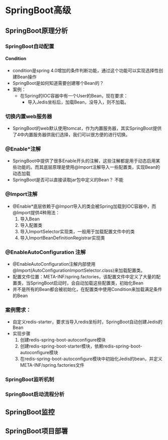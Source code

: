 # SpringBoot高级

## SpringBoot原理分析

### SpringBoot自动配置

#### Condition

* condition是spring 4.0增加的条件判断功能，通过这个功能可以实现选择性创建Bean操作
* SpringBoot是如何知道需要创建哪个Bean的？
* 案例：
  * 在Spring的IOC容器中有一个User的Bean，现在要求：
    * 导入Jedis坐标后，加载Bean，没导入，则不加载。

### 切换内置web服务器

* SpringBoot的web默认使用tomcat，作为内置服务器，其实SpringBoot提供了4中内置服务器供我们选择，我们可以很方便的进行切换。

### @Enable*注解

* SpringBoot中提供了很多Enable开头的注解，这些注解都是用于动态启用某些功能的。而其底层原理是使用@Import注解导入一些配置类，实现Bean的动态加载
* SpringBoot是否可以直接读取jar包中定义的Bean？ 不能

### @Import注解

* @Enable*底层依赖于@Import导入的类会被Spring加载到IOC容器中，而@Import提供4种用法：
  1. 导入Bean
  2. 导入配置类
  3. 导入ImportSelector实现类，一般用于加载配置文件中的类
  4. 导入ImportBeanDefinitionRegistrar实现类

### @EnableAutoConfiguration 注解

* @EnableAutoConfiguration注解内部使用@Import(AutoConfigurationImportSelector.class)来加载配置类。
* 配置文件位置：META-INF/spring.factories，该配置文件中定义了大量的配置类，当SpringBoot启动时，会自动加载这些配置类，初始化Bean
* 并不是所有的Bean都会被初始化，在配置类中使用Condition来加载满足条件的Bean

### 案例需求：

* 自定义redis-starter，要求当导入redis坐标时，SpringBoot自动创建Jedis的Bean
* 实现步骤
  1. 创建redis-spring-boot-autoconfigure模块
  2. 创建redis-spring-boot-starter模块，依赖redis-spring-boot-autoconfigure模块
  3. 在redis-spring-boot-autoconfigure模块中初始化Jedis的bean，并定义META-INF/spring.factories文件

### SpringBoot监听机制

### SpringBoot启动流程分析

## SpringBoot监控

## SpringBoot项目部署

